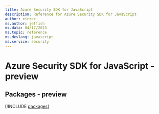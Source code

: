 ```yaml
---
title: Azure Security SDK for JavaScript
description: Reference for Azure Security SDK for JavaScript
author: xirzec
ms.author: jeffish
ms.data: 04/17/2023
ms.topic: reference
ms.devlang: javascript
ms.service: security
---
```

# Azure Security SDK for JavaScript - preview
## Packages - preview
[!INCLUDE [packages](security-index.md)]